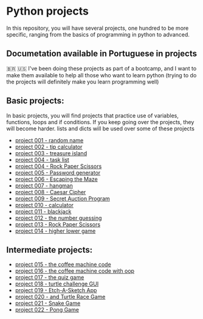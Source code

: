 # Python projects
In this repository, you will have several projects, one hundred to be more specific, ranging from the basics of programming in python to advanced.
## Documetation available in Portuguese in projects
:brazil: :us:
I've been doing these projects as part of a bootcamp, and I want to make them available to help all those who want to learn python (trying to do the projects will definitely make you learn programming well)

## Basic projects: 
In basic projects, you will find projects that practice use of variables, functions, loops and if conditions.
If you keep going over the projects, they will become harder. lists and dicts will be used over some of these projects
* [project 001 - random name](project%20001%20-%20random%20name)
* [project 002 - tip calculator](project%20002%20-%20tip%20calculator)
* [project 003 - treasure island](project%20003%20-%20treasure%20map)
* [project 004 - task list](project%20004%20-%20task%20list)
* [project 004 - Rock Paper Scissors](project%20004%20-%20Rock%20Paper%20Scissors)
* [project 005 - Password generator](project%20005%20-%20Password%20generator)
* [project 006 - Escaping the Maze](project%20006%20-%20Escaping%20the%20Maze)
* [project 007 - hangman](project%20007%20-%20hangman)
* [project 008 - Caesar Cipher](project%20008%20-%20Caesar%20Cipher)
* [project 009 - Secret Auction Program](project%20009%20-%20Secret%20Auction%20Program)
* [project 010 - calculator](project%20010%20-%20calculator)
* [project 011 - blackjack](project%20011%20-%20blackjack)
* [project 012 - the number guessing](project%20012%20-%20the%20number%20guessing)
* [project 013 - Rock Paper Scissors](project%20013%20-%20Rock%20Paper%20Scissors)
* [project 014 - higher lower game](project%20014%20-%20higher%20lower%20game)

## Intermediate projects:
* [project 015 - the coffee machine code](project%20015%20-%20the%20coffee%20machine%20code)
* [project 016 - the coffee machine code with oop](project%20016%20-%20the%20coffee%20machine%20code%20with%20oop)
* [project 017 - the quiz game](project%20017%20-%20the%20quiz%20game)
* [project 018 - turtle challenge GUI](project%20018%20-%20turtle%20challenge%20GUI)
* [project 019 - Etch-A-Sketch App](project%20019%20-%20Etch-A-Sketch%20App)
* [project 020 - and Turtle Race Game](project%20020%20-%20A%20Turtle%20Race%20Game)
* [project 021 - Snake Game](project%20021%20-%20Snake%20Game)
* [project 022 - Pong Game](project%20022%20-%20Pong%20Game)